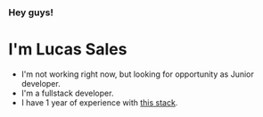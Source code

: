 ### Hey guys! 

# I'm Lucas Sales

- I'm not working right now, but looking for opportunity as Junior developer.
- I'm a fullstack developer.
- I have 1 year of experience with <a href="https://stackshare.io/lux-sales/my-stack/main">this stack<a/>.

<!--
**Lux-Sales/Lux-Sales** is a ✨ _special_ ✨ repository because its `README.md` (this file) appears on your GitHub profile.

Here are some ideas to get you started:

- 🔭 I’m currently working on ...
- 🌱 I’m currently learning ...
- 👯 I’m looking to collaborate on ...
- 🤔 I’m looking for help with ...
- 💬 Ask me about ...
- 📫 How to reach me: ...
- 😄 Pronouns: ...
- ⚡ Fun fact: ...
-->
